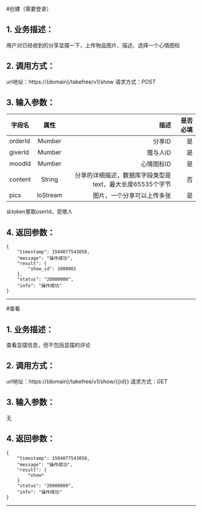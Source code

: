 #创建（需要登录）
## 1. 业务描述：
用户对已经收到的分享显摆一下，上传物品图片、描述、选择一个心情图标

## 2. 调用方式：
url地址：https://{domain}/takefree/v1/show
请求方式：*POST*

## 3. 输入参数：
|字段名|属性|描述|是否必填|
|---------|:------:|------:|------------:|
|orderId|Mumber|分享ID|是|
|giverId|Mumber|赠与人ID|是|
|moodId|Mumber|心情图标ID|是|
|content|String|分享的详细描述，数据库字段类型是text，最大长度65535个字节|否|
|pics|IoStream|图片，一个分享可以上传多张|是|
从token里取userId，受赠人

## 4. 返回参数：
```
{
    "timestamp": 1504077543058,
    "message": "操作成功",
    "result": {
        "show_id": 1000001
    },
    "status": "20000000",
    "info": "操作成功"
}
```
***

#查看
## 1. 业务描述：
查看显摆信息，但不包括显摆的评论

## 2. 调用方式：
url地址：https://{domain}/takefree/v1/show/{{id}}
请求方式：*GET*

## 3. 输入参数：
无

## 4. 返回参数：
```
{
    "timestamp": 1504077543058,
    "message": "操作成功",
    "result": {
        *show*
    }
    "status": "20000000",
    "info": "操作成功"
}
```
***
